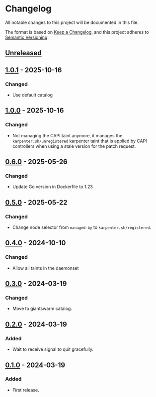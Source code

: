 # Changelog

All notable changes to this project will be documented in this file.

The format is based on [Keep a Changelog](https://keepachangelog.com/en/1.0.0/),
and this project adheres to [Semantic Versioning](https://semver.org/spec/v2.0.0.html).

## [Unreleased]

## [1.0.1] - 2025-10-16

### Changed

- Use default catalog

## [1.0.0] - 2025-10-16

### Changed

- Not managing the CAPI taint anymore, it manages the `karpenter.sh/unregistered` karpenter taint that is applied by CAPI controllers when using a stale version for the patch request.

## [0.6.0] - 2025-05-26

### Changed

- Update Go version in Dockerfile to 1.23.

## [0.5.0] - 2025-05-22

### Changed

- Change node selector from `managed-by` to `karpenter.sh/registered`.

## [0.4.0] - 2024-10-10

### Changed

- Allow all taints in the daemonset

## [0.3.0] - 2024-03-19

### Changed

- Move to giantswarm catalog.

## [0.2.0] - 2024-03-19

### Added

- Wait to receive signal to quit gracefully.

## [0.1.0] - 2024-03-19

### Added

- First release.

[Unreleased]: https://github.com/giantswarm/capa-karpenter-taint-remover/compare/v1.0.1...HEAD
[1.0.1]: https://github.com/giantswarm/capa-karpenter-taint-remover/compare/v1.0.0...v1.0.1
[1.0.0]: https://github.com/giantswarm/capa-karpenter-taint-remover/compare/v0.6.0...v1.0.0
[0.6.0]: https://github.com/giantswarm/capa-karpenter-taint-remover/compare/v0.5.0...v0.6.0
[0.5.0]: https://github.com/giantswarm/capa-karpenter-taint-remover/compare/v0.4.0...v0.5.0
[0.4.0]: https://github.com/giantswarm/capa-karpenter-taint-remover/compare/v0.3.0...v0.4.0
[0.3.0]: https://github.com/giantswarm/capa-karpenter-taint-remover/compare/v0.2.0...v0.3.0
[0.2.0]: https://github.com/giantswarm/capa-karpenter-taint-remover/compare/v0.1.0...v0.2.0
[0.1.0]: https://github.com/giantswarm/capa-karpenter-taint-remover/compare/v0.0.0...v0.1.0
